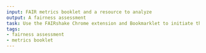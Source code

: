 ```yaml
---
input: FAIR metrics booklet and a resource to analyze
output: A fairness assessment
task: Use the FAIRshake Chrome extension and Bookmarklet to initiate the FAIR assessment of a digital object.
tags:
- fairness assessment
- metrics booklet
---
```

